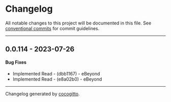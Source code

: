 # Changelog
All notable changes to this project will be documented in this file. See [conventional commits](https://www.conventionalcommits.org/) for commit guidelines.

- - -
## 0.0.114 - 2023-07-26
#### Bug Fixes
- Implemented Read - (dbb1167) - eBeyond
- Implemented Read - (e8a02b0) - eBeyond

- - -

Changelog generated by [cocogitto](https://github.com/cocogitto/cocogitto).